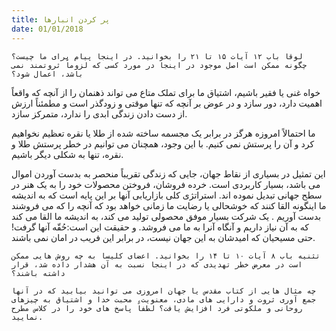 ```yaml
---
title: پر کردن انبارها
date: 01/01/2018
---
```


`لوقا باب ۱۲ آیات ۱۵ تا ۲۱ را بخوانید. در اینجا پیام برای ما چیست؟ چگونه ممکن است اصل موجود در اینجا در مورد کسی که لزوماً ثروتمند نمی باشد، اعمال شود؟`

خواه غنی یا فقیر باشیم، اشتیاق ما برای تملک متاع می تواند ذهنمان را از آنچه که واقعاً اهمیت دارد، دور سازد و در عوض بر آنچه که تنها موقتی و زودگذر است و مطمئناً ارزش از دست دادن زندگی ابدی را ندارد، متمرکز سازد.

ما احتمالاً امروزه هرگز در برابر یک مجسمه ساخته شده از طلا یا نقره تعظیم نخواهیم کرد و آن را پرستش نمی کنیم. با این وجود، همچنان می توانیم در خطر پرستش طلا و نقره، تنها به شکلی دیگر باشیم.

این تمثیل در بسیاری از نقاط جهان، جایی که زندگی تقریباً منحصر به بدست آوردن اموال می باشد، بسیار کاربردی است. خرده فروشان، فروختن محصولات خود را به یک هنر در سطح جهانی تبدیل نموده اند. استراتژی کلی بازاریابی آنها بر این پایه است که به اندیشه ما اینگونه القا کنند که خوشحالی یا رضایت ما زمانی خواهد بود که آنچه را که می فروشند بدست آوریم . یک شرکت بسیار موفق محصولی تولید می کند، به اندیشه ما القا می کند که به آن نیاز داریم و آنگاه آنرا به ما می فروشد. و حقیقت این است:حُقّه آنها گرفت! حتی مسیحیان که امیدشان به این جهان نیست، در برابر این فریب در امان نمی باشند.

`تثنیه باب ۸ آیات ۱۰ تا ۱۴ را بخوانید. اعضای کلیسا به چه روش هایی ممکن است در معرض خطر تهدیدی که در اینجا نسبت به آن هشدار داده شد، قرار داشته باشند؟`

`چه مثال هایی از کتاب مقدس یا جهان امروزی می توانید بیابید که در آنها جمع آوری ثروت و دارایی های مادی، معنویت، محبت خدا و اشتیاق به چیزهای روحانی و ملکوتی فرد افزایش یافت؟ لطفاً پاسخ های خود را در کلاس مطرح نمایید.`